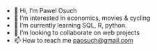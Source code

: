 - 👋 Hi, I’m Pawel Osuch
- 👀 I’m interested in economics, movies & cycling
- 🌱 I’m currently learning SQL, R, python.
- 💞️ I’m looking to collaborate on web projects
- 📫 How to reach me paosuch@gmail.com

<!---
xosuch/xosuch is a ✨ special ✨ repository because its `README.md` (this file) appears on your GitHub profile.
You can click the Preview link to take a look at your changes.
--->

